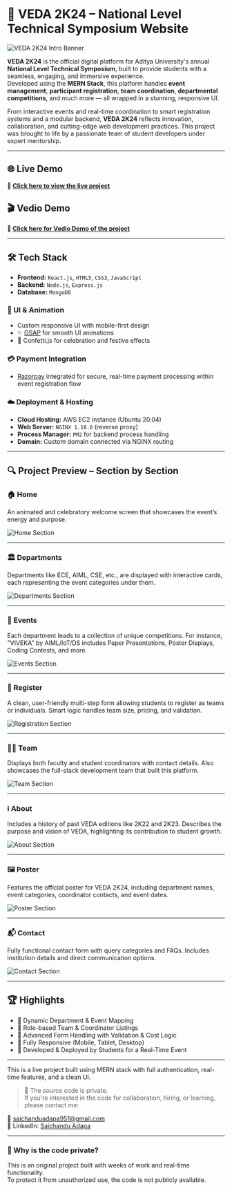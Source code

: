 # 🚀 VEDA 2K24 – National Level Technical Symposium Website

![VEDA 2K24 Intro Banner](/images/intro.jpeg)

**VEDA 2K24** is the official digital platform for Aditya University's annual **National Level Technical Symposium**, built to provide students with a seamless, engaging, and immersive experience.  
Developed using the **MERN Stack**, this platform handles **event management**, **participant registration**, **team coordination**, **departmental competitions**, and much more — all wrapped in a stunning, responsive UI.

From interactive events and real-time coordination to smart registration systems and a modular backend, **VEDA 2K24** reflects innovation, collaboration, and cutting-edge web development practices. This project was brought to life by a passionate team of student developers under expert mentorship.

---

## 🌐 Live Demo

**🔗 [Click here to view the live project](https://adityauniversity.in/veda2024)**

## 🎬 Vedio Demo

**🔗 [Click here for Vedio Demo of the project](https://drive.google.com/file/d/1qaW1r2PlIJ4gqh8xoAKUXFDzUiPb9ox5/view?usp=sharing)**


---


## 🛠️ Tech Stack

- **Frontend:** `React.js`, `HTML5`, `CSS3`, `JavaScript`  
- **Backend:** `Node.js`, `Express.js`  
- **Database:** `MongoDB`

### 🎨 UI & Animation
- Custom responsive UI with mobile-first design
- ✨ [GSAP](https://greensock.com/gsap/) for smooth UI animations
- 🎊 Confetti.js for celebration and festive effects

### 💳 Payment Integration
- [Razorpay](https://razorpay.com/) integrated for secure, real-time payment processing within event registration flow

### ☁️ Deployment & Hosting
- **Cloud Hosting:** AWS EC2 instance (Ubuntu 20.04)
- **Web Server:** `NGINX 1.18.0` (reverse proxy)
- **Process Manager:** `PM2` for backend process handling
- **Domain:** Custom domain connected via NGINX routing

---

## 🔍 Project Preview – Section by Section

### 🏠 Home  
An animated and celebratory welcome screen that showcases the event’s energy and purpose.

![Home Section](/images/home.jpeg)

---

### 🏛️ Departments  
Departments like ECE, AIML, CSE, etc., are displayed with interactive cards, each representing the event categories under them.

![Departments Section](/images/departments.png)

---

### 🎯 Events  
Each department leads to a collection of unique competitions. For instance, "VIVEKA" by AIML/IoT/DS includes Paper Presentations, Poster Displays, Coding Contests, and more.

![Events Section](/images/events.png)

---

### 📝 Register  
A clean, user-friendly multi-step form allowing students to register as teams or individuals. Smart logic handles team size, pricing, and validation.

![Registration Section](/images/register.png)

---

### 👨‍💻 Team  
Displays both faculty and student coordinators with contact details. Also showcases the full-stack development team that built this platform.

![Team Section](/images/team.png)

---

### ℹ️ About  
Includes a history of past VEDA editions like 2K22 and 2K23. Describes the purpose and vision of VEDA, highlighting its contribution to student growth.

![About Section](/images/about.jpg)

---

### 🖼️ Poster  
Features the official poster for VEDA 2K24, including department names, event categories, coordinator contacts, and event dates.

![Poster Section](/images/poster.jpg)

---

### 📬 Contact  
Fully functional contact form with query categories and FAQs. Includes institution details and direct communication options.

![Contact Section](/images/contact.png)

---

## 🏆 Highlights

- 🔹 Dynamic Department & Event Mapping
- 🔹 Role-based Team & Coordinator Listings
- 🔹 Advanced Form Handling with Validation & Cost Logic
- 🔹 Fully Responsive (Mobile, Tablet, Desktop)
- 🔹 Developed & Deployed by Students for a Real-Time Event

---

This is a live project built using MERN stack with full authentication, real-time features, and a clean UI.

> 📌 The source code is private.  
> If you're interested in the code for collaboration, hiring, or learning, please contact me:

📧 saichanduadapa951@gmail.com  
📱 LinkedIn: [Saichandu Adapa](https://www.linkedin.com/in/saichandu-adapa-143b41254/)

---
### 🔐 Why is the code private?
This is an original project built with weeks of work and real-time functionality.  
To protect it from unauthorized use, the code is not publicly available.

